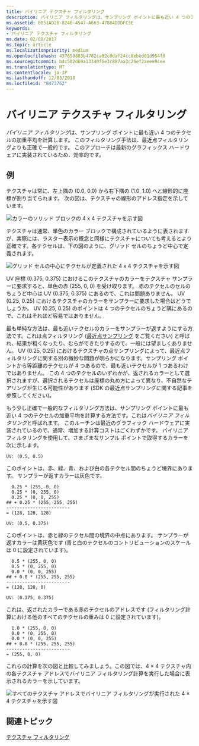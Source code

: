 ```yaml
---
title: バイリニア テクスチャ フィルタリング
description: バイリニア フィルタリングは、サンプリング ポイントに最も近い 4 つのテクセルの加重平均を計算します。
ms.assetid: 0851AD28-8246-4547-A663-47884DDDFC3E
keywords:
- バイリニア テクスチャ フィルタリング
ms.date: 02/08/2017
ms.topic: article
ms.localizationpriority: medium
ms.openlocfilehash: 437650883b4782ca02c0daf24cc8ebed01d954f6
ms.sourcegitcommit: b4c502d69a13340f6e3c887aa3c26ef2aeee9cee
ms.translationtype: MT
ms.contentlocale: ja-JP
ms.lasthandoff: 12/03/2018
ms.locfileid: "8473762"
---
```

# <a name="bilinear-texture-filtering"></a>バイリニア テクスチャ フィルタリング


*バイリニア フィルタリング*は、サンプリング ポイントに最も近い 4 つのテクセルの加重平均を計算します。 このフィルタリング手法は、最近点フィルタリングよりも正確で一般的です。 このアプローチは最新のグラフィックス ハードウェアに実装されているため、効率的です。


## <a name="span-idexamplespanspan-idexamplespanspan-idexamplespanexample"></a><span id="Example"></span><span id="example"></span><span id="EXAMPLE"></span>例


テクスチャは常に、左上隅の (0.0, 0.0) から右下隅の (1.0, 1.0) へと線形的に座標が割り当てられます。 次の図は、テクスチャの線形のアドレス指定を示しています。

![カラーのソリッド ブロックの 4 x 4 テクスチャを示す図](images/bilinear-fig7a.png)

テクスチャは通常、単色のカラー ブロックで構成されているように表されますが、実際には、ラスター表示の概念と同様にテクスチャについても考えるとより正確です。各テクセルは、下の図のように、グリッド セルのちょうど中心で定義されます。

![グリッド セルの中心にテクセルが定義された 4 x 4 テクスチャを示す図](images/bilinear-fig7b.png)

UV 座標 (0.375, 0.375) におけるこのテクスチャのカラーをテクスチャ サンプラーに要求すると、単色の赤 (255, 0, 0) を受け取ります。 赤のテクセルのセルのちょうど中心は UV (0.375, 0.375) にあるので、これは問題ありません。 UV (0.25, 0.25) におけるテクスチャのカラーをサンプラーに要求した場合はどうでしょうか。 UV (0.25, 0.25) のポイントは 4 つのテクセルのちょうど隅にあるので、これはそれほど容易ではありません。

最も単純な方法は、最も近いテクセルのカラーをサンプラーが返すようにする方法です。これは点フィルタリング ([最近点サンプリング](nearest-point-sampling.md) をご覧ください) と呼ばれ、結果が粗くなったり、むらができたりするので、一般には望ましくありません。 UV (0.25, 0.25) におけるテクスチャの点サンプリングによって、最近点フィルタリングに関する別の微妙な問題が明らかになります。サンプリング ポイントから等距離のテクセルが 4 つあるので、最も近いテクセルが 1 つあるわけではありません。 この 4 つのテクセルのいずれかが、返されるカラーとして選択されますが、選択されるテクセルは座標の丸め方によって異なり、不自然なテアリングが生じる可能性があります (SDK の最近点サンプリングに関する記事を参照してください)。

もう少し正確で一般的なフィルタリング方法は、サンプリング ポイントに最も近い 4 つのテクセルの加重平均を計算する方法です。これは*バイリニア フィルタリング*と呼ばれます。 このルーチンは最近のグラフィック ハードウェアに実装されているので、通常、増加する計算コストはごくわずかです。 バイリニア フィルタリングを使用して、さまざまなサンプル ポイントで取得するカラーを次に示します。

```
UV: (0.5, 0.5)
```

このポイントは、赤、緑、青、および白の各テクセル間のちょうど境界にあります。 サンプラーが返すカラーは灰色です。

```
  0.25 * (255, 0, 0)
  0.25 * (0, 255, 0) 
  0.25 * (0, 0, 255) 
## + 0.25 * (255, 255, 255) 
------------------------
= (128, 128, 128)
```

```
UV: (0.5, 0.375)
```

このポイントは、赤と緑のテクセル間の境界の中点にあります。 サンプラーが返すカラーは黄灰色です (青と白のテクセルのコントリビューションのスケールは 0 に設定されています)。

```
  0.5 * (255, 0, 0)
  0.5 * (0, 255, 0) 
  0.0 * (0, 0, 255) 
## + 0.0 * (255, 255, 255) 
------------------------
= (128, 128, 0)
```

```
UV: (0.375, 0.375)
```

これは、返されたカラーである赤のテクセルのアドレスです (フィルタリング計算における他のすべてのテクセルの重みは 0 に設定されています)。

```
  1.0 * (255, 0, 0)
  0.0 * (0, 255, 0) 
  0.0 * (0, 0, 255) 
## + 0.0 * (255, 255, 255) 
------------------------
= (255, 0, 0)
```

これらの計算を次の図と比較してみましょう。この図では、4 × 4 テクスチャ内の各テクスチャ アドレスでバイリニア フィルタリング計算を実行した場合に表示されるカラーを示しています。

![すべてのテクスチャ アドレスでバイリニア フィルタリングが実行された 4 × 4 テクスチャを示す図](images/bilinear-fig7c.jpg)

## <a name="span-idrelated-topicsspanrelated-topics"></a><span id="related-topics"></span>関連トピック


[テクスチャ フィルタリング](texture-filtering.md)

 

 




